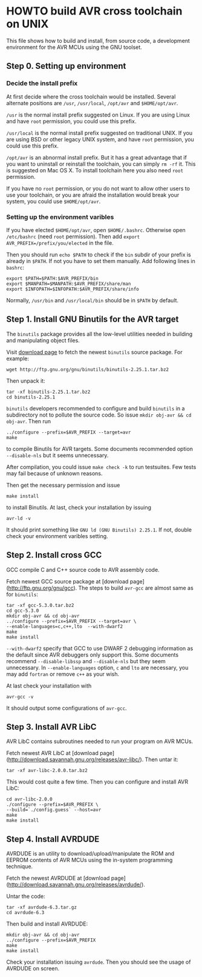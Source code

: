 # HOWTO build AVR cross toolchain on UNIX

This file shows how to build and install, from source code, a
development environment for the AVR MCUs using the GNU toolset.

## Step 0. Setting up environment

### Decide the install prefix

At first decide where the cross toolchain would be installed.
Several alternate positions are `/usr`, `/usr/local`, `/opt/avr`
and `$HOME/opt/avr`.

`/usr` is the normal install prefix suggested on Linux. If you
are using Linux and have `root` permission, you could use this
prefix.

`/usr/local` is the normal install prefix suggested on traditional
UNIX. If you are using BSD or other legacy UNIX system, and have
`root` permission, you could use this prefix.

`/opt/avr` is an abnormal install prefix. But it has a great
advantage that if you want to uninstall or reinstall the toolchain,
you can simply `rm -rf` it. This is suggested on Mac OS X. To
install toolchain here you also need `root` permission.

If you have no `root` permission, or you do not want to allow other
users to use your toolchain, or you are afraid the installation
would break your system, you could use `$HOME/opt/avr`.

### Setting up the environment varibles

If you have elected `$HOME/opt/avr`, open `$HOME/.bashrc`.
Otherwise open `/etc/bashrc` (need `root` permission). Then add
`export AVR_PREFIX=/prefix/you/elected` in the file.

Then you should run `echo $PATH` to check if the `bin` subdir of
your prefix is already in `$PATH`. If not you have to set them
manually. Add following lines in `bashrc`:

	export $PATH=$PATH:$AVR_PREFIX/bin
	export $MANPATH=$MANPATH:$AVR_PREFIX/share/man
	export $INFOPATH=$INFOPATH:$AVR_PREFIX/share/info

Normally, `/usr/bin` and `/usr/local/bin` should be in `$PATH`
by default.

## Step 1. Install GNU Binutils for the AVR target

The `binutils` package provides all the low-level utilities
needed in building and manipulating object files.

Visit [download page](http://ftp.gnu.org/gnu/binutils) to fetch
the newest `binutils` source package. For example:

	wget http://ftp.gnu.org/gnu/binutils/binutils-2.25.1.tar.bz2

Then unpack it:

	tar -xf binutils-2.25.1.tar.bz2
	cd binutils-2.25.1

`binutils` developers recommended to configure and build `binutils`
in a subdirectory not to pollute the source code. So issue
`mkdir obj-avr && cd obj-avr`. Then run

	../configure --prefix=$AVR_PREFIX --target=avr
	make

to compile Binutils for AVR targets. Some documents recommended
option `--disable-nls` but it seems unnecessary.

After compilation, you could issue `make check -k` to run testsuites.
Few tests may fail because of unknown reasons.

Then get the necessary permission and issue

	make install

to install Binutils. At last, check your installation by issuing

	avr-ld -v

It should print something like `GNU ld (GNU Binutils) 2.25.1`. If not,
double check your environment varibles setting.

## Step 2. Install cross GCC

GCC compile C and C++ source code to AVR assembly code.

Fetch newest GCC source package at [download page]
(http://ftp.gnu.org/gnu/gcc). The steps to build `avr-gcc` are
almost same as for `binutils`:

	tar -xf gcc-5.3.0.tar.bz2
	cd gcc-5.3.0
	mkdir obj-avr && cd obj-avr
	../configure --prefix=$AVR_PREFIX --target=avr \
	--enable-languages=c,c++,lto  --with-dwarf2
	make
	make install

`--with-dwarf2` specify that GCC to use DWARF 2 debugging
information as the default since AVR debuggers only support this.
Some documents recommend `--disable-libssp` and `--disable-nls`
but they seem unnecessary. In `--enable-languages` option, `c` and
`lto` are necessary, you may add `fortran` or remove `c++` as your
wish.

At last check your installation with

	avr-gcc -v

It should output some configurations of `avr-gcc`.

## Step 3. Install AVR LibC

AVR LibC contains subroutines needed to run your program on AVR MCUs.

Fetch newest AVR LibC at [download page]
(http://download.savannah.gnu.org/releases/avr-libc/). Then untar it:

	tar -xf avr-libc-2.0.0.tar.bz2

This would cost quite a few time. Then you can configure and install
AVR LibC:

	cd avr-libc-2.0.0
	./configure --prefix=$AVR_PREFIX \
	--build=`./config.guess` --host=avr
	make
	make install

## Step 4. Install AVRDUDE

AVRDUDE is an utility to download/upload/manipulate the ROM and
EEPROM contents of AVR MCUs using the in-system programming technique.

Fetch the newest AVRDUDE at [download page]
(http://download.savannah.gnu.org/releases/avrdude/).

Untar the code:

	tar -xf avrdude-6.3.tar.gz
	cd avrdude-6.3

Then build and install AVRDUDE:

	mkdir obj-avr && cd obj-avr
	../configure --prefix=$AVR_PREFIX
	make
	make install

Check your installation issuing `avrdude`. Then you should see the
usage of AVRDUDE on screen.
